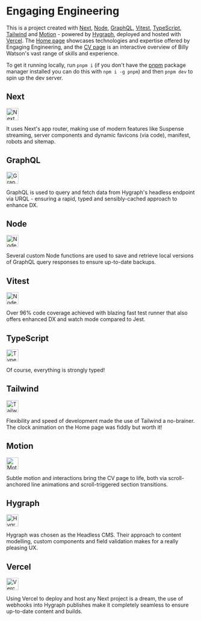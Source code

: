 # Engaging Engineering

This is a project created with [Next](https://nextjs.org/), [Node](https://nodejs.org/en), [GraphQL](https://graphql.org/), [Vitest](https://vitest.dev/), [TypeScript](https://www.typescriptlang.org/), [Tailwind](https://tailwindcss.com/) and [Motion](https://motion.dev/) - powered by [Hygraph](https://hygraph.com/), deployed and hosted with [Vercel](https://vercel.com/). The [Home page](https://www.engaging.engineering/) showcases technologies and expertise offered by Engaging Engineering, and the [CV page](https://www.engaging.engineering/cv) is an interactive overview of Billy Watson's vast range of skills and experience.

To get it running locally, run `pnpm i` (if you don't have the [pnpm](https://pnpm.io/) package manager installed you can do this with `npm i -g pnpm`) and then `pnpm dev` to spin up the dev server.

## Next

<img src="https://eu-west-2.graphassets.com/clua49x6o2fv607l98axy16wb/cm3h83ncpbi5h07mpb71mbnfy" alt="Next icon" width="32" />

It uses Next's app router, making use of modern features like Suspense streaming, server components and dynamic favicons (via code), manifest, robots and sitemap.

## GraphQL

<img src="https://eu-west-2.graphassets.com/clua49x6o2fv607l98axy16wb/cm3h862c7baty07mnczjsadoq" alt="GraphQL icon" width="32" />

GraphQL is used to query and fetch data from Hygraph's headless endpoint via URQL - ensuring a rapid, typed and sensibly-cached approach to enhance DX.

## Node

<img src="https://eu-west-2.graphassets.com/clua49x6o2fv607l98axy16wb/cm3h843reblgj07l7ngxmszpx" alt="Node icon" width="32" />

Several custom Node functions are used to save and retrieve local versions of GraphQL query responses to ensure up-to-date backups.

## Vitest

<img src="https://eu-west-2.graphassets.com/clua49x6o2fv607l98axy16wb/cm669n3dj0eki07l1ll2mj10q" alt="Node icon" width="32" />

Over 96% code coverage achieved with blazing fast test runner that also offers enhanced DX and watch mode compared to Jest.

## TypeScript

<img src="https://eu-west-2.graphassets.com/clua49x6o2fv607l98axy16wb/cm3h857ombalp07mnsaxn1xzp" alt="TypeScript icon" width="32" />

Of course, everything is strongly typed!

## Tailwind

<img src="https://eu-west-2.graphassets.com/clua49x6o2fv607l98axy16wb/cm3h87lylbm0a07l7j1a78y0z" alt="Tailwind icon" width="32" />

Flexibility and speed of development made the use of Tailwind a no-brainer. The clock animation on the Home page was fiddly but worth it!

## Motion

<img src="https://eu-west-2.graphassets.com/clua49x6o2fv607l98axy16wb/cm669n3dz0f3e07mk7qg2n4z3" alt="Motion icon" width="32" />

Subtle motion and interactions bring the CV page to life, both via scroll-anchored line animations and scroll-triggered section transitions.

## Hygraph

<img src="https://eu-west-2.graphassets.com/clua49x6o2fv607l98axy16wb/cm669n3dx0e5s07l33tu0wk61" alt="Hygraph icon" width="32" />

Hygraph was chosen as the Headless CMS. Their approach to content modelling, custom components and field validation makes for a really pleasing UX.

## Vercel

<img src="https://eu-west-2.graphassets.com/clua49x6o2fv607l98axy16wb/cm669n3e50e5w07l3y6quuosf" alt="Vercel icon" width="32" />

Using Vercel to deploy and host any Next project is a dream, the use of webhooks into Hygraph publishes make it completely seamless to ensure up-to-date content and builds.
